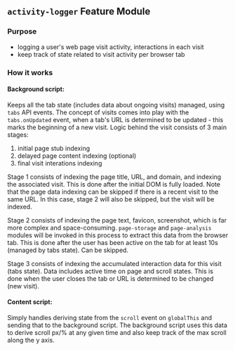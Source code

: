 ## `activity-logger` Feature Module

### Purpose

-   logging a user's web page visit activity, interactions in each visit
-   keep track of state related to visit activity per browser tab

### How it works

#### Background script:

Keeps all the tab state (includes data about ongoing visits) managed, using `tabs` API events.
The concept of visits comes into play with the `tabs.onUpdated` event, when a tab's URL is determined
to be updated - this marks the beginning of a new visit. Logic behind the visit consists of 3 main stages:

1. initial page stub indexing
2. delayed page content indexing (optional)
3. final visit interations indexing

Stage 1 consists of indexing the page title, URL, and domain, and indexing the associated visit.
This is done after the initial DOM is fully loaded. Note that the page data indexing can be skipped
if there is a recent visit to the same URL. In this case, stage 2 will also be skipped, but the visit
will be indexed.

Stage 2 consists of indexing the page text, favicon, screenshot, which is far more complex and space-consuming.
`page-storage` and `page-analysis` modules will be invoked in this process to extract this data from the browser tab.
This is done after the user has been active on the tab for at least 10s (managed by tabs state). Can be skipped.

Stage 3 consists of indexing the accumulated interaction data for this visit (tabs state). Data
includes active time on page and scroll states.
This is done when the user closes the tab or URL is determined to be changed (new visit).

#### Content script:

Simply handles deriving state from the `scroll` event on `globalThis` and sending that to the background script.
The background script uses this data to derive scroll px/% at any given time and also keep track of the max
scroll along the y axis.
